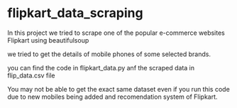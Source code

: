 # flipkart_data_scraping

In this project we tried to scrape one of the popular e-commerce websites Flipkart using beautifulsoup

we tried to get the details of mobile phones of some selected brands.

you can find the code in flipkart_data.py anf the scraped data in flip_data.csv file

You may not be able to get the exact same dataset even if you run this code due to new mobiles being added and recomendation system of Flipkart.
